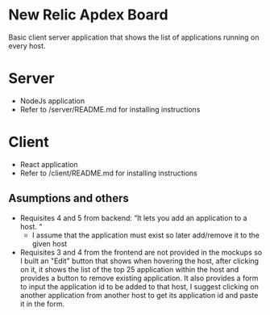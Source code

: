 # New Relic Apdex Board

Basic client server application that shows the list of applications running on every host. 

# Server
- NodeJs application
- Refer to /server/README.md for installing instructions
# Client
- React application
- Refer to /client/README.md for installing instructions

## Asumptions and others
* Requisites 4 and 5 from backend: “It lets you add an application to a host. “
	* I assume that the application must exist so later add/remove it to the given host
* Requisites 3 and 4 from the frontend are not provided in the mockups so I built an "Edit" button that shows when hovering the host,
 after clicking on it, it shows the list of the top 25 application within the host and provides a button to remove existing application.
  It also provides a form to input the application id to be added to that host, I suggest clicking on another application
  from another host to get its application id and paste it in the form.
  